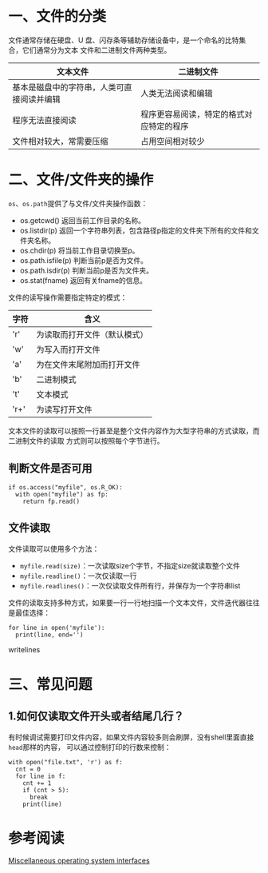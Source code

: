 # 一、文件的分类

文件通常存储在硬盘、U 盘、闪存条等辅助存储设备中，是一个命名的比特集合，它们通常分为文本
文件和二进制文件两种类型。


|文本文件|二进制文件|
|-|-|
|基本是磁盘中的字符串，人类可直接阅读并编辑|人类无法阅读和编辑|
|程序无法直接阅读|程序更容易阅读，特定的格式对应特定的程序|
|文件相对较大，常需要压缩|占用空间相对较少|

# 二、文件/文件夹的操作

`os`、`os.path`提供了与文件/文件夹操作函数：

- os.getcwd() 返回当前工作目录的名称。
- os.listdir(p) 返回一个字符串列表，包含路径p指定的文件夹下所有的文件和文件夹名称。
- os.chdir(p) 将当前工作目录切换至p。
- os.path.isfile(p) 判断当前p是否为文件。
- os.path.isdir(p) 判断当前p是否为文件夹。
- os.stat(fname) 返回有关fname的信息。

文件的读写操作需要指定特定的模式：

|字符|含义|
|-|-|
|'r'|为读取而打开文件（默认模式）|
|'w'|为写入而打开文件|
|'a'|为在文件末尾附加而打开文件|
|'b'|二进制模式|
|'t'|文本模式|
|'r+'|为读写打开文件|

文本文件的读取可以按照一行甚至是整个文件内容作为大型字符串的方式读取，而二进制文件的读取
方式则可以按照每个字节进行。

## 判断文件是否可用

```
if os.access("myfile", os.R_OK):
  with open("myfile") as fp:
    return fp.read()
```

## 文件读取

文件读取可以使用多个方法：

- `myfile.read(size)`：一次读取size个字节，不指定size就读取整个文件
- `myfile.readline()`：一次仅读取一行
- `myfile.readlines()`：一次仅读取文件所有行，并保存为一个字符串list

文件的读取支持多种方式，如果要一行一行地扫描一个文本文件，文件迭代器往往是最佳选择：

```
for line in open('myfile'):
  print(line, end='')
```

writelines



# 三、常见问题

## 1.如何仅读取文件开头或者结尾几行？

有时候调试需要打印文件内容，如果文件内容较多则会刷屏，没有shell里面直接`head`那样的内容，
可以通过控制打印的行数来控制：

```
with open("file.txt", 'r') as f:
  cnt = 0
  for line in f:
    cnt += 1
    if (cnt > 5):
      break
    print(line)
```

# 参考阅读

[Miscellaneous operating system interfaces](https://docs.python.org/2.7/library/os.html)

